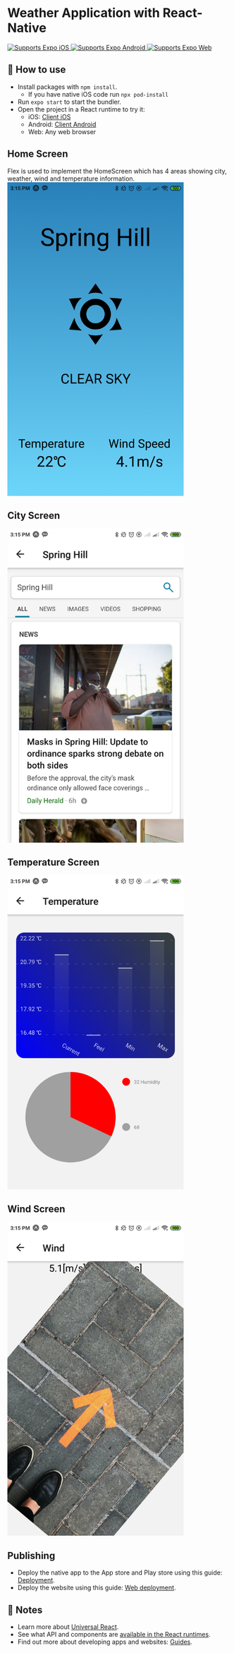 # Weather Application with React-Native

<p>
  <!-- iOS -->
  <a href="https://itunes.apple.com/app/apple-store/id982107779">
    <img alt="Supports Expo iOS" longdesc="Supports Expo iOS" src="https://img.shields.io/badge/iOS-4630EB.svg?style=flat-square&logo=APPLE&labelColor=999999&logoColor=fff" />
  </a>
  <!-- Android -->
  <a href="https://play.google.com/store/apps/details?id=host.exp.exponent&referrer=blankexample">
    <img alt="Supports Expo Android" longdesc="Supports Expo Android" src="https://img.shields.io/badge/Android-4630EB.svg?style=flat-square&logo=ANDROID&labelColor=A4C639&logoColor=fff" />
  </a>
  <!-- Web -->
  <a href="https://docs.expo.io/workflow/web/">
    <img alt="Supports Expo Web" longdesc="Supports Expo Web" src="https://img.shields.io/badge/web-4630EB.svg?style=flat-square&logo=GOOGLE-CHROME&labelColor=4285F4&logoColor=fff" />
  </a>
</p>

## 🚀 How to use

- Install packages with `npm install`.
  - If you have native iOS code run `npx pod-install`
- Run `expo start` to start the bundler.
- Open the project in a React runtime to try it:
  - iOS: [Client iOS](https://itunes.apple.com/app/apple-store/id982107779)
  - Android: [Client Android](https://play.google.com/store/apps/details?id=host.exp.exponent&referrer=blankexample)
  - Web: Any web browser

## Home Screen
Flex is used to implement the HomeScreen which has 4 areas showing city, weather, wind and temperature information. 
<img alt="Home Screen" longdesc="Home Screen as a main screen" width=400 src="https://github.com/JunwookHeo/jw_weather/blob/master/Doc/HomeScreen.png" />

## City Screen
<img alt="City Screen" longdesc="City screen with WebView" width=400 src="https://github.com/JunwookHeo/jw_weather/blob/master/Doc/CityScreen.png" />

## Temperature Screen
<img alt="Temperature Screen" longdesc="Temperature Screen with Chart" width=400 src="https://github.com/JunwookHeo/jw_weather/blob/master/Doc/TempScreen.png" />

## Wind Screen
<img alt="Wind Screen" longdesc="Wind Screen with image rotation" width=400 src="https://github.com/JunwookHeo/jw_weather/blob/master/Doc/WindScreen.png" />

## Publishing

- Deploy the native app to the App store and Play store using this guide: [Deployment](https://docs.expo.io/distribution/app-stores/).
- Deploy the website using this guide: [Web deployment](https://docs.expo.io/distribution/publishing-websites/).

## 📝 Notes

- Learn more about [Universal React](https://docs.expo.io/).
- See what API and components are [available in the React runtimes](https://docs.expo.io/versions/latest/).
- Find out more about developing apps and websites: [Guides](https://docs.expo.io/guides/).
